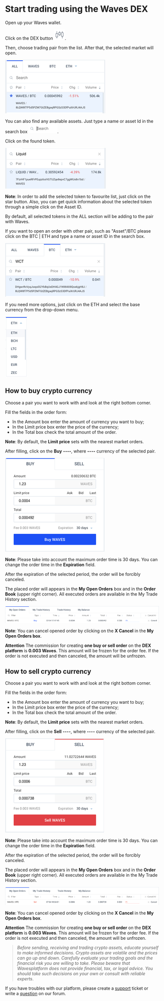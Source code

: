 # Start trading using the Waves DEX

Open up your Waves wallet.

Click on the DEX button ![](/_assets/dex_01.png).

Then, choose trading pair from the list. After that, the selected market will open.

![](/_assets/dex_02.png)

You can also find any available assets. Just type a name or asset Id in the search box ![](/_assets/dex_03.png).

Click on the found token.

![](/_assets/dex_04.png)

**Note**: In order to add the selected token to favourite list, just click on the star button. Also, you can get quick information about the selected token through a simple click on the Asset ID.

By default, all selected tokens in the ALL section will be adding to the pair with Waves.

If you want to open an order with other pair, such as "Asset"/BTC please click on the BTC | ETH and type a name or asset ID in the search box.

![](/_assets/dex_05.png)

If you need more options, just click on the ETH and select the base currency from the drop-down menu.

![](/_assets/dex_05_1.png)

## **How to buy crypto currency**

Choose a pair you want to work with and look at the right bottom corner.

Fill the fields in the order form:

- In the Amount box enter the amount of currency you want to buy;
- In the Limit price box enter the price of the currency;
- In the Total box check the total amount of the order.

**Note**: By default, the **Limit price** sets with the nearest market orders.

After filling, click on the **Buy** **----**, where **----** currency of the selected pair.

![](/_assets/dex_06.png)

**Note**: Please take into account the maximum order time is 30 days. You can change the order time in the **Expiration** field.

After the expiration of the selected period, the order will be forcibly canceled.

The placed order will appears in the **My Open Orders** box and in the **Order Book** (upper right corner). All executed orders are available in the My Trade History section.

![](/_assets/dex_06_1.png)

**Note**: You can cancel opened order by clicking on the **X Cancel** in the **My Open Orders box**.

**Attention** The commission for creating **one buy or sell order** on the **DEX platform** is **0.003 Waves**. This amount will be frozen for the order fee. If the order is not executed and then canceled, the amount will be unfrozen.

## **How to sell crypto currency**

Choose a pair you want to work with and look at the right bottom corner.

Fill the fields in the order form:

- In the Amount box enter the amount of currency you want to buy;
- In the Limit price box enter the price of the currency;
- In the Total box check the total amount of the order.

**Note**: By default, the **Limit price** sets with the nearest market orders.

After filling, click on the **Sell** **----**, where **----** currency of the selected pair.

![](/_assets/dex_09.png)

**Note**: Please take into account the maximum order time is 30 days. You can change the order time in the **Expiration** field.

After the expiration of the selected period, the order will be forcibly canceled.

The placed order will appears in the **My Open Orders** box and in the **Order Book** (upper right corner). All executed orders are available in the My Trade History section.

![](/_assets/dex_10.png)

**Note**: You can cancel opened order by clicking on the **X Cancel** in the **My Open Orders box**.

**Attention** The commission for creating **one buy or sell order** on the **DEX platform** is **0.003 Waves**. This amount will be frozen for the order fee. If the order is not executed and then canceled, the amount will be unfrozen.

> *Before sending, receiving and trading crypto assets, educate yourself to make informed decisions. Crypto assets are volatile and the prices can go up and down. Carefully evaluate your trading goals and the financial risk you are willing to take.
Please beware that Wavesplatform does not provide financial, tax, or legal advice. You should take such decisions on your own or consult with reliable experts*.

If you have troubles with our platform, please create a [support](https://support.wavesplatform.com) ticket or write a [question](https://forum.wavesplatform.com) on our forum.
